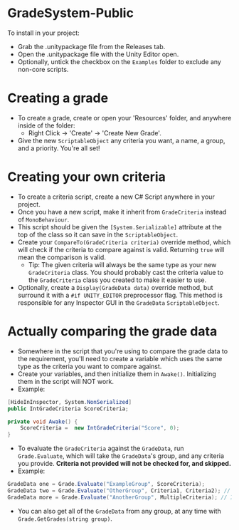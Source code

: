 # GradeSystem-Public

To install in your project:
 - Grab the .unitypackage file from the Releases tab.
 - Open the .unitypackage file with the Unity Editor open.
  - Optionally, untick the checkbox on the `Examples` folder to exclude any non-core scripts.

# Creating a grade
 - To create a grade, create or open your 'Resources' folder, and anywhere inside of the folder:
	 -  Right Click -> 'Create' -> 'Create New Grade'.
 - Give the new `ScriptableObject` any criteria you want, a name, a group, and a priority. You're all set!

# Creating your own criteria
 - To create a criteria script, create a new C# Script anywhere in your project.
 - Once you have a new script, make it inherit from `GradeCriteria` instead of `MonoBehaviour`.
 - This script should be given the `[System.Serializable]` attribute at the top of the class so it can save in the `ScriptableObject`.
 - Create your `CompareTo(GradeCriteria criteria)` override method,  which will check if the criteria to compare against is valid. Returning `true` will mean the comparison is valid.
	 - Tip: The given criteria will always be the same type as your new `GradeCriteria` class. You should probably cast the criteria value to the `GradeCriteria` class you created to make it easier to use.
 - Optionally, create a `Display(GradeData data)` override method, but surround it with a `#if UNITY_EDITOR` preprocessor flag. This method is responsible for any Inspector GUI in the `GradeData` `ScriptableObject`.

# Actually comparing the grade data
- Somewhere in the script that you're using to compare the grade data to the requirement, you'll need to create a variable which uses the same type as the criteria you want to compare against.
- Create your variables, and then initialize them in `Awake()`. Initializing them in the script will NOT work.
- Example:
```cs
[HideInInspector, System.NonSerialized]
public IntGradeCriteria ScoreCriteria;

private void Awake() {
	ScoreCriteria =  new IntGradeCriteria("Score", 0);
}
```
- To evaluate the `GradeCriteria` against the `GradeData`, run `Grade.Evaluate`, which will take the `GradeData`'s group, and any criteria you provide. **Criteria not provided will not be checked for, and skipped.**
- Example:
```cs
GradeData one = Grade.Evaluate("ExampleGroup", ScoreCriteria);
GradeData two = Grade.Evaluate("OtherGroup", Criteria1, Criteria2); // params GradeCriteria[]
GradeData more = Grade.Evaluate("AnotherGroup", MultipleCriteria); // IEnumerable<GradeCriteria>
```
- You can also get all of the `GradeData` from any group, at any time with `Grade.GetGrades(string group)`.
